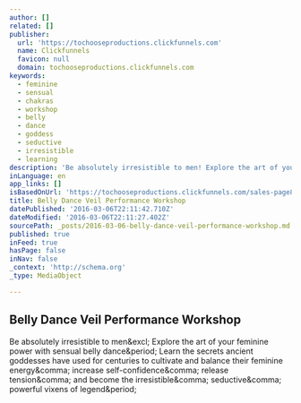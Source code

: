 ```yaml
---
author: []
related: []
publisher:
  url: 'https://tochooseproductions.clickfunnels.com'
  name: Clickfunnels
  favicon: null
  domain: tochooseproductions.clickfunnels.com
keywords:
  - feminine
  - sensual
  - chakras
  - workshop
  - belly
  - dance
  - goddess
  - seductive
  - irresistible
  - learning
description: 'Be absolutely irresistible to men! Explore the art of your feminine power with sensual belly dance. Learn the secrets ancient goddesses have used for centuries to cultivate and balance their feminine energy, increase self-confidence, release tension, and become the irresistible, seductive, powerful vixens of legend.'
inLanguage: en
app_links: []
isBasedOnUrl: 'https://tochooseproductions.clickfunnels.com/sales-page8202708'
title: Belly Dance Veil Performance Workshop
datePublished: '2016-03-06T22:11:42.710Z'
dateModified: '2016-03-06T22:11:27.402Z'
sourcePath: _posts/2016-03-06-belly-dance-veil-performance-workshop.md
published: true
inFeed: true
hasPage: false
inNav: false
_context: 'http://schema.org'
_type: MediaObject

---
```

<article style=""><h1>Belly Dance Veil Performance Workshop</h1><p>Be absolutely irresistible to men&amp;excl; Explore the art of your feminine power with sensual belly dance&amp;period; Learn the secrets ancient goddesses have used for centuries to cultivate and balance their feminine energy&amp;comma; increase self-confidence&amp;comma; release tension&amp;comma; and become the irresistible&amp;comma; seductive&amp;comma; powerful vixens of legend&amp;period;</p></article>
